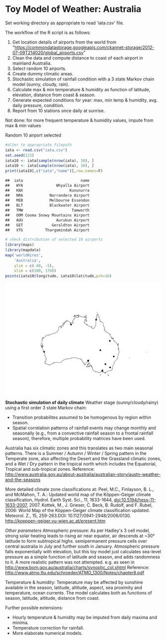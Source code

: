 Toy Model of Weather: Australia
================

Set working directory as appropriate to read 'iata.csv' file.

The workflow of the R script is as follows:
1. Get location details of airports from the world from "<https://commondatastorage.googleapis.com/ckannet-storage/2012-07-09T214020/global_airports.csv>"
2. Clean the data and compute distance to coast of each airport in mainland Australia.
3. Select random 10 airports.
4. Create dummy climatic areas.
5. Stochastic simulation of rainfall condition with a 3 state Markov chain model (sunny, cloudy, rain).
6. Calculate max & min temperature & humidity as function of latitude, elevation, distance from coast & season.
7. Generate expected conditions for year: max, min temp & humidity, avg. daily pressure, condition.
8. Report from 10 stations once daily at sunrise.

Not done: for more frequent temperature & humidity values, impute from max & min values

Random 10 airport selected

``` r
#alter to appropriate filepath
iata <- read.csv("iata.csv") 
set.seed(123)
iata10 <- iata[sample(nrow(iata), 10), ]
iata10 <- iata[sample(nrow(iata), 10), ]
print(iata10[,c("iata","name")],row.names=F)
```

    ##  iata                          name
    ##   WYA               Whyalla Airport
    ##   KNX                     Kununurra
    ##   NRA            Narrandera Airport
    ##   MEB            Melbourne Essendon
    ##   BLT            Blackwater Airport
    ##   TMW                      Tamworth
    ##   OOM Cooma Snowy Mountains Airport
    ##   AUU               Aurukun Airport
    ##   GET             Geraldton Airport
    ##   XTG          Thargomindah Airport

``` r
# check distribution of selected 10 airports
library(maps)
library(mapdata)
map('worldHires',
    'Australia',
    ylim = c(-40, -5),
    xlim = c(100, 170))
points(iata10$longitude, iata10$latitude,pch=16)
```

![](README_files/figure-markdown_github/select10-1.png)

**Stochastic simulation of daily climate**
Weather stage (sunny/cloudy/rainy) using a first order 3 state Markov chain:
- Transition probabilites assumed to be homogenous by region within season.
- Spatial correlation patterns of rainfall events may change monthly and seasonally (e.g., from a convective rainfall season to a frontal rainfall season), therefore, multiple probability matrices have been used.

Australia has six climatic zones and this translates as two main seasonal patterns. There is a Summer / Autumn / Winter / Spring pattern in the Temperate zone, also affecting the Desert and the Grassland climatic zones, and a Wet / Dry pattern in the tropical north which includes the Equatorial, Tropical and sub-tropical zones. Reference: <http://www.australia.gov.au/about-australia/australian-story/austn-weather-and-the-seasons>

More detailed climate zone classifications at:
Peel, M.C., Finlayson, B. L., and McMahon, T. A.: Updated world map of the Köppen-Geiger climate classification, Hydrol. Earth Syst. Sci., 11, 1633-1644, <doi:10.5194/hess-11-1633-2007>, 2007.
Kottek, M., J. Grieser, C. Beck, B. Rudolf, and F. Rubel, 2006: World Map of the Köppen-Geiger climate classification updated. Meteorol. Z., 15, 259-263.DOI: 10.1127/0941-2948/2006/0130. <http://koeppen-geiger.vu-wien.ac.at/present.htm>

*Other parameters*
Atmospheric pressure:
As per Hadley's 3 cell model, strong solar heating leads to rising air near equator, air descends at ~30° latitude to form subtropical highs. semipermanent pressure cells over central australia in July and further south in January. Atmospheric pressure falls exponentially with elevation, but this toy model just calculates sea-level pressure as a simple function of latitude and season, and adds randomness to it. A more realistic pattern was not attempted. e.g. as seen in <http://www.bom.gov.au/australia/charts/synoptic_col.shtml> Reference: <http://www.atmo.ttu.edu/schroeder/ATMO_1300/Notes/chapter8.pdf>

Temperature & humidity:
Temperature may be affected by sunshine available in the season, latitude, altitude, aspect, sea proximity and temperature, ocean currents. The model calculates both as functions of season, latitude, altitude, distance from coast.

Further possible extensions:

-   Hourly temperature & humidity may be imputed from daily maxima and minima.
-   Temperature correction for rainfall.
-   More elaborate numerical models.
